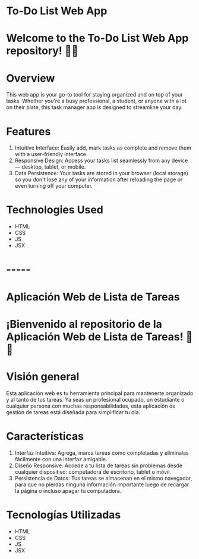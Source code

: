 # To-Do List Web App

# Welcome to the To-Do List Web App repository! 📝✨

# Overview
This web app is your go-to tool for staying organized and on top of your tasks. Whether you're a busy professional, a student, or anyone with a lot on their plate, this task manager app is designed to streamline your day.

# Features
1) Intuitive Interface: Easily add, mark tasks as complete and remove them with a user-friendly interface.
2) Responsive Design: Access your tasks list seamlessly from any device — desktop, tablet, or mobile.
3) Data Persistence: Your tasks are stored in your browser (local storage) so you don't lose any of your information after reloading the page or even turning off your computer.

# Technologies Used
- HTML
- CSS
- JS
- JSX

# -----

# Aplicación Web de Lista de Tareas

# ¡Bienvenido al repositorio de la Aplicación Web de Lista de Tareas! 📝✨

# Visión general
Esta aplicación web es tu herramienta principal para mantenerte organizado y al tanto de tus tareas. Ya seas un profesional ocupado, un estudiante o cualquier persona con muchas responsabilidades, esta aplicación de gestión de tareas está diseñada para simplificar tu día.

# Características
1) Interfaz Intuitiva: Agrega, marca tareas como completadas y eliminalas fácilmente con una interfaz amigable.
2) Diseño Responsive: Accede a tu lista de tareas sin problemas desde cualquier dispositivo: computadora de escritorio, tablet o móvil.
3) Persistencia de Datos: Tus tareas se almacenan en el mismo navegador, para que no pierdas ninguna información importante luego de recargar la página o incluso apagar tu computadora.

# Tecnologías Utilizadas
- HTML
- CSS
- JS
- JSX
